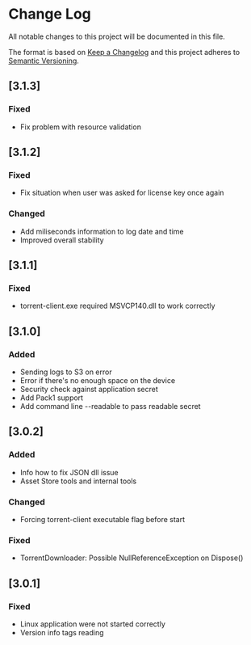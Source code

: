 # Change Log
All notable changes to this project will be documented in this file.

The format is based on [Keep a Changelog](http://keepachangelog.com/)
and this project adheres to [Semantic Versioning](http://semver.org/).

## [3.1.3]
### Fixed
- Fix problem with resource validation

## [3.1.2]
### Fixed
- Fix situation when user was asked for license key once again

### Changed
- Add miliseconds information to log date and time
- Improved overall stability

## [3.1.1]
### Fixed
- torrent-client.exe required MSVCP140.dll to work correctly

## [3.1.0]
### Added
- Sending logs to S3 on error
- Error if there's no enough space on the device
- Security check against application secret
- Add Pack1 support
- Add command line --readable to pass readable secret

## [3.0.2]
### Added
- Info how to fix JSON dll issue
- Asset Store tools and internal tools

### Changed
- Forcing torrent-client executable flag before start

### Fixed
- TorrentDownloader: Possible NullReferenceException on Dispose()

## [3.0.1]
### Fixed
- Linux application were not started correctly
- Version info tags reading
